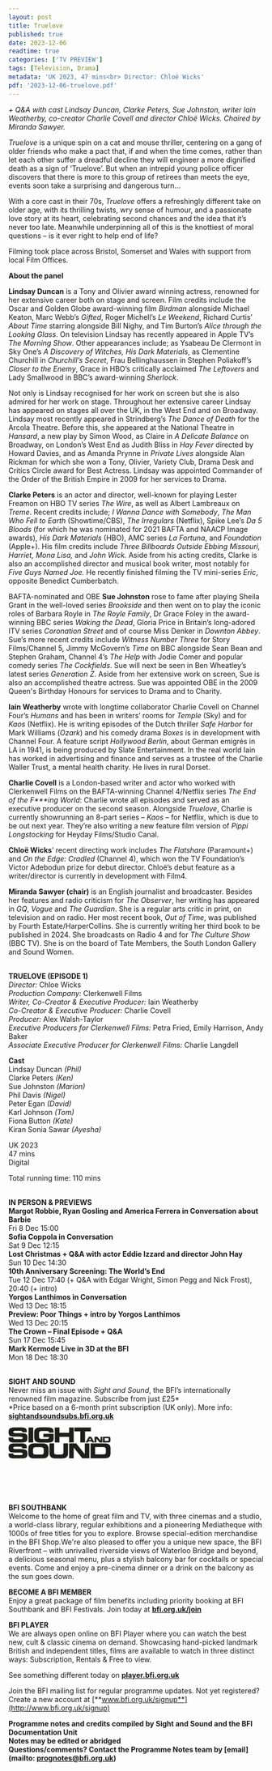 ```yaml
---
layout: post
title: Truelove
published: true
date: 2023-12-06
readtime: true
categories: ['TV PREVIEW']
tags: [Television, Drama]
metadata: 'UK 2023, 47 mins<br> Director: Chloë Wicks'
pdf: '2023-12-06-truelove.pdf'
---
```


_+ Q&A with cast Lindsay Duncan, Clarke Peters, Sue Johnston, writer  Iain Weatherby, co-creator Charlie Covell and director Chloë Wicks.  Chaired by Miranda Sawyer._

_Truelove_ is a unique spin on a cat and mouse thriller, centering on a gang of older friends who make a pact that, if and when the time comes, rather than let each other suffer a dreadful decline they will engineer a more dignified death as a sign of ‘Truelove’. But when an intrepid young police officer discovers that there is more to this group of retirees than meets the eye, events soon take a surprising and dangerous turn…

With a core cast in their 70s, _Truelove_ offers a refreshingly different take on older age, with its thrilling twists, wry sense of humour, and a passionate love story at its heart, celebrating second chances and the idea that it’s never too late. Meanwhile underpinning all of this is the knottiest of moral questions – is it ever right to help end of life?

Filming took place across Bristol, Somerset and Wales with support from local Film Offices.

**About the panel**

**Lindsay Duncan** is a Tony and Olivier award winning actress, renowned for her extensive career both on stage and screen. Film credits include the Oscar and Golden Globe award-winning film _Birdman_ alongside Michael Keaton, Marc Webb’s _Gifted_, Roger Michell’s _Le Weekend_, Richard Curtis’ _About Time_ starring alongside Bill Nighy, and Tim Burton’s _Alice through the Looking Glass_. On television Lindsay has recently appeared in Apple TV’s _The Morning Show_. Other appearances include; as Ysabeau De Clermont in Sky One’s _A Discovery of Witches, His Dark Materials_, as Clementine Churchill in _Churchill’s Secret_, Frau Bellinghaussen in Stephen Poliakoff’s _Closer to the Enemy_, Grace in HBO’s critically acclaimed _The Leftovers_ and Lady Smallwood in BBC’s award-winning _Sherlock_.

Not only is Lindsay recognised for her work on screen but she is also admired for her work on stage. Throughout her extensive career Lindsay has appeared on stages all over the UK, in the West End and on Broadway. Lindsay most recently appeared in Strindberg’s _The Dance of Death_ for the Arcola Theatre. Before this, she appeared at the National Theatre in _Hansard_, a new play by Simon Wood, as Claire in _A Delicate Balance_ on Broadway, on London’s West End as Judith Bliss in _Hay Fever_ directed by Howard Davies, and as Amanda Prynne in _Private Lives_ alongside Alan Rickman for which she won a Tony, Olivier, Variety Club, Drama Desk and Critics Circle award for Best Actress. Lindsay was appointed Commander of the Order of the British Empire in 2009 for her services to Drama.

**Clarke Peters** is an actor and director, well-known for playing Lester Freamon on HBO TV series _The Wire_, as well as Albert Lambreaux on _Treme_. Recent credits include; _I Wanna Dance with Somebody_, _The Man Who Fell to Earth_ (Showtime/CBS), _The Irregulars_ (Netflix), Spike Lee’s _Da 5 Bloods_ (for which he was nominated for 2021 BAFTA and NAACP Image awards), _His Dark Materials_ (HBO), AMC series _La Fortuna_, and _Foundation_ (Apple+).  His film credits include _Three Billboards Outside Ebbing Missouri, Harriet, Mona Lisa,_ and _John Wick._ Aside from his acting credits, Clarke is also an accomplished director and musical book writer, most notably for _Five Guys Named Joe._ He recently finished filming the TV mini-series _Eric_, opposite Benedict Cumberbatch.

BAFTA-nominated and OBE **Sue Johnston** rose to fame after playing Sheila Grant in the well-loved series _Brookside_ and then went on to play the iconic roles of Barbara Royle in _The Royle Family_, Dr Grace Foley in the award-winning BBC series _Waking the Dead_, Gloria Price in Britain’s long-adored ITV series _Coronation_ _Street_ and of course Miss Denker in _Downton_ _Abbey_. Sue’s more recent credits include _Witness Number Three_ for Story Films/Channel 5, Jimmy McGovern’s _Time_ on BBC alongside Sean Bean and Stephen Graham, Channel 4’s _The_ _Help_ with Jodie Comer and popular comedy series _The_ _Cockfields_. Sue will next be seen in Ben Wheatley’s latest series _Generation_ _Z_. Aside from her extensive work on screen, Sue is also an accomplished theatre actress. Sue was appointed OBE in the 2009 Queen's Birthday Honours for services to Drama and to Charity.

**Iain Weatherby** wrote with longtime collaborator Charlie Covell on Channel Four’s _Humans_ and has been in writers’ rooms for _Temple_ (Sky) and for _Kaos_ (Netflix). He is writing episodes of the Dutch thriller _Safe Harbor_ for Mark Williams (_Ozark_) and his comedy drama _Boxes_ is in development with Channel Four. A feature script _Hollywood_ _Berlin_, about German emigrés in LA in 1941, is being produced by Slate Entertainment. In the real world Iain has worked in advertising and finance and serves as a trustee of the Charlie Waller Trust, a mental health charity. He lives in rural Dorset.

**Charlie Covell** is a London-based writer and actor who worked with Clerkenwell Films on the BAFTA-winning Channel 4/Netflix series _The End of the F***ing World_: Charlie wrote all episodes and served as an executive producer on the second season. Alongside _Truelove_, Charlie is currently showrunning an 8-part series – _Kaos_ – for Netflix, which is due to be out next year. They’re also writing a new feature film version of _Pippi Longstocking_ for Heyday Films/Studio Canal.

**Chloë Wicks**’ recent directing work includes _The Flatshare_ (Paramount+) and _On the Edge: Cradled_ (Channel 4), which won the TV Foundation’s Victor Adebodun prize for debut director. Chloë’s debut feature as a writer/director is currently in development with Film4.

**Miranda Sawyer (chair)** is an English journalist and broadcaster. Besides her features and radio criticism for _The Observer_, her writing has appeared in _GQ_, _Vogue_ and _The_ _Guardian_. She is a regular arts critic in print, on television and on radio. Her most recent book, _Out of Time_, was published by Fourth Estate/HarperCollins. She is currently writing her third book to be published in 2024. She broadcasts on Radio 4 and for _The Culture Show_ (BBC TV). She is on the board of Tate Members, the South London Gallery and Sound Women.
<br><br>

**TRUELOVE (EPISODE 1)**<br>
_Director:_ Chloe Wicks<br>
_Production Company:_ Clerkenwell Films<br>
_Writer, Co-Creator & Executive Producer:_  Iain Weatherby<br>
_Co-Creator & Executive Producer:_ Charlie Covell<br>
_Producer:_ Alex Walsh-Taylor<br>
_Executive Producers for Clerkenwell Films:_ Petra Fried, Emily Harrison, Andy Baker<br>
_Associate Executive Producer for Clerkenwell Films:_  Charlie Langdell<br>

**Cast**<br>
Lindsay Duncan _(Phil)_<br>
Clarke Peters _(Ken)_<br>
Sue Johnston _(Marion)_<br>
Phil Davis _(Nigel)_<br>
Peter Egan _(David)_<br>
Karl Johnson  _(Tom)_<br>
Fiona Button  _(Kate)_<br>
Kiran Sonia Sawar _(Ayesha)_<br>

UK 2023<br>
47 mins<br>
Digital<br>

Total running time: 110 mins<br>
<br>

**IN PERSON & PREVIEWS**<br>
**Margot Robbie, Ryan Gosling and America Ferrera in Conversation about Barbie**<br>
Fri 8 Dec 15:00<br>
**Sofia Coppola in Conversation**<br>
Sat 9 Dec 12:15<br>
**Lost Christmas + Q&A with actor Eddie Izzard and director John Hay**<br>
Sun 10 Dec 14:30<br>
**10th Anniversary Screening: The World’s End**<br> 
Tue 12 Dec 17:40 (+ Q&A with Edgar Wright, Simon Pegg and Nick Frost), 20:40 (+ intro)<br>
**Yorgos Lanthimos in Conversation**<br>
Wed 13 Dec 18:15<br>
**Preview: Poor Things + intro by Yorgos Lanthimos**<br>
Wed 13 Dec 20:15<br>
**The Crown – Final Episode + Q&A**<br>
Sun 17 Dec 15:45<br>
**Mark Kermode Live in 3D at the BFI**<br>
Mon 18 Dec 18:30<br>
<br>

**SIGHT AND SOUND**<br>
Never miss an issue with _Sight and Sound_, the BFI’s internationally renowned film magazine. Subscribe from just £25*<br>
*Price based on a 6-month print subscription (UK only). More info: [**sightandsoundsubs.bfi.org.uk**](https://sightandsoundsubs.bfi.org.uk/subscribe)

<img style="float: left;" src="/img/sight-and-sound.jpg" width="40%" height="40%"><br><br><br><br><br><br><br><br>

**BFI SOUTHBANK**  
Welcome to the home of great film and TV, with three cinemas and a studio, a world-class library, regular exhibitions and a pioneering Mediatheque with 1000s of free titles for you to explore. Browse special-edition merchandise in the BFI Shop.We&#39;re also pleased to offer you a unique new space, the BFI Riverfront – with unrivalled riverside views of Waterloo Bridge and beyond, a delicious seasonal menu, plus a stylish balcony bar for cocktails or special events. Come and enjoy a pre-cinema dinner or a drink on the balcony as the sun goes down.  

**BECOME A BFI MEMBER**  
Enjoy a great package of film benefits including priority booking at BFI Southbank and BFI Festivals. Join today at [**bfi.org.uk/join**](http://www.bfi.org.uk/join)  

**BFI PLAYER**  
 We are always open online on BFI Player where you can watch the best new, cult &amp; classic cinema on demand. Showcasing hand-picked landmark British and independent titles, films are available to watch in three distinct ways: Subscription, Rentals &amp; Free to view.  

See something different today on [**player.bfi.org.uk**](https://player.bfi.org.uk)  

Join the BFI mailing list for regular programme updates. Not yet registered? Create a new account at [**www.bfi.org.uk/signup**](http://www.bfi.org.uk/signup)

**Programme notes and credits compiled by Sight and Sound and the BFI Documentation Unit  
Notes may be edited or abridged  
Questions/comments? Contact the Programme Notes team by [email](mailto: prognotes@bfi.org.uk)**


<!--stackedit_data:
eyJoaXN0b3J5IjpbLTE1ODcxMDU3MDJdfQ==
-->